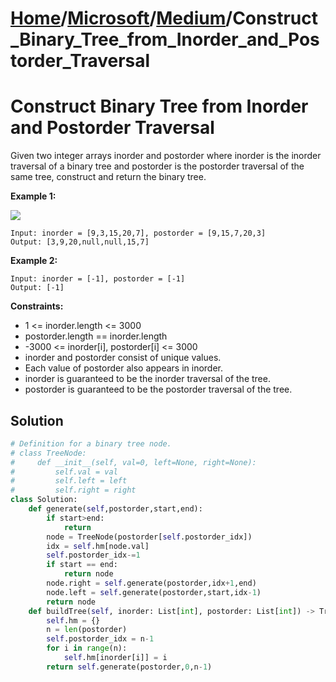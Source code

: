 # [Home](./../..)/[Microsoft](./..)/[Medium](./)/Construct_Binary_Tree_from_Inorder_and_Postorder_Traversal
<h1>Construct Binary Tree from Inorder and Postorder Traversal</h1>

<p>
Given two integer arrays inorder and postorder where inorder is the inorder traversal of a binary tree and postorder is the postorder traversal of the same tree, construct and return the binary tree.
</p>

<b>Example 1:</b>

<img src="https://assets.leetcode.com/uploads/2021/02/19/tree.jpg">

    Input: inorder = [9,3,15,20,7], postorder = [9,15,7,20,3]
    Output: [3,9,20,null,null,15,7]
    
<b>Example 2:</b>

    Input: inorder = [-1], postorder = [-1]
    Output: [-1]

<b>Constraints:</b>

- 1 <= inorder.length <= 3000
- postorder.length == inorder.length
- -3000 <= inorder[i], postorder[i] <= 3000
- inorder and postorder consist of unique values.
- Each value of postorder also appears in inorder.
- inorder is guaranteed to be the inorder traversal of the tree.
- postorder is guaranteed to be the postorder traversal of the tree.

<h2>Solution</h2>

```python
# Definition for a binary tree node.
# class TreeNode:
#     def __init__(self, val=0, left=None, right=None):
#         self.val = val
#         self.left = left
#         self.right = right
class Solution:
    def generate(self,postorder,start,end):
        if start>end:
            return
        node = TreeNode(postorder[self.postorder_idx])
        idx = self.hm[node.val]
        self.postorder_idx-=1
        if start == end:
            return node
        node.right = self.generate(postorder,idx+1,end)
        node.left = self.generate(postorder,start,idx-1)
        return node
    def buildTree(self, inorder: List[int], postorder: List[int]) -> TreeNode:
        self.hm = {}
        n = len(postorder)
        self.postorder_idx = n-1
        for i in range(n):
            self.hm[inorder[i]] = i
        return self.generate(postorder,0,n-1)
```
